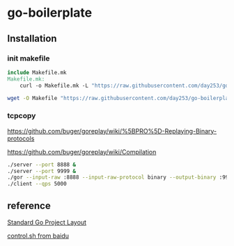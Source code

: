 # go-boilerplate

## Installation

### init makefile

```Makefile
include Makefile.mk
Makefile.mk:
	curl -o Makefile.mk -L "https://raw.githubusercontent.com/day253/go-boilerplate/master/Makefile.mk"
```

```bash
wget -O Makefile "https://raw.githubusercontent.com/day253/go-boilerplate/master/Makefile.mk"
```

### tcpcopy

https://github.com/buger/goreplay/wiki/%5BPRO%5D-Replaying-Binary-protocols

https://github.com/buger/goreplay/wiki/Compilation

```bash
./server --port 8888 &
./server --port 9999 &
./gor --input-raw :8888 --input-raw-protocol binary --output-binary :9999 &
./client --qps 5000
```

## reference

[Standard Go Project Layout](https://github.com/golang-standards/project-layout)

[control.sh from baidu](https://github.com/baidu/ARK/tree/master/bin)
